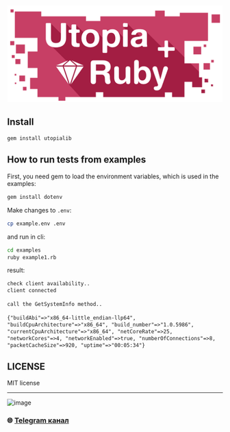 
![logo](https://github.com/Sagleft/utopialib-ruby/raw/master/logo.png)

## Install

```bash
gem install utopialib
```

## How to run tests from examples

First, you need gem to load the environment variables, which is used in the examples:

```bash
gem install dotenv
```

Make changes to `.env`:

```bash
cp example.env .env
```

and run in cli:

```bash
cd examples
ruby example1.rb
```

result:

```
check client availability..
client connected

call the GetSystemInfo method..

{"buildAbi"=>"x86_64-little_endian-llp64", "buildCpuArchitecture"=>"x86_64", "build_number"=>"1.0.5986", "currentCpuArchitecture"=>"x86_64", "netCoreRate"=>25, "networkCores"=>4, "networkEnabled"=>true, "numberOfConnections"=>8, "packetCacheSize"=>920, "uptime"=>"00:05:34"}
```

LICENSE
---

MIT license

---

![image](https://github.com/Sagleft/Sagleft/raw/master/image.png)

### :globe_with_meridians: [Telegram канал](https://t.me/+VIvd8j6xvm9iMzhi)
